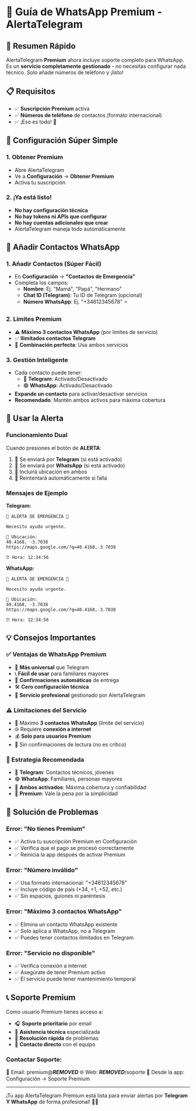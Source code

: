 # 📱 Guía de WhatsApp Premium - AlertaTelegram

## 🎯 Resumen Rápido

AlertaTelegram **Premium** ahora incluye soporte completo para WhatsApp. Es un **servicio completamente gestionado** - no necesitas configurar nada técnico. Solo añade números de teléfono y ¡listo!

## 📋 Requisitos

- ✅ **Suscripción Premium** activa
- ✅ **Números de teléfono** de contactos (formato internacional)
- ✅ ¡Eso es todo! 🎉

## 🚀 Configuración Súper Simple

### 1. Obtener Premium
- Abre AlertaTelegram
- Ve a **Configuración** → **Obtener Premium**
- Activa tu suscripción

### 2. ¡Ya está listo!
- **No hay configuración técnica**
- **No hay tokens ni APIs que configurar**  
- **No hay cuentas adicionales que crear**
- AlertaTelegram maneja todo automáticamente

## 👥 Añadir Contactos WhatsApp

### 1. Añadir Contactos (Súper Fácil)
- En **Configuración** → **"Contactos de Emergencia"**
- Completa los campos:
  - **Nombre**: Ej. "Mamá", "Papá", "Hermano"
  - **Chat ID (Telegram)**: Tu ID de Telegram (opcional)
  - **Número WhatsApp**: Ej. "+34612345678" ⭐

### 2. Límites Premium
- ⚠️ **Máximo 3 contactos WhatsApp** (por límites de servicio)
- ✅ **Ilimitados contactos Telegram**
- 🎯 **Combinación perfecta**: Usa ambos servicios

### 3. Gestión Inteligente
- Cada contacto puede tener:
  - 🔵 **Telegram**: Activado/Desactivado
  - 🟢 **WhatsApp**: Activado/Desactivado
- **Expande un contacto** para activar/desactivar servicios
- **Recomendado**: Mantén ambos activos para máxima cobertura

## 🚨 Usar la Alerta

### Funcionamiento Dual
Cuando presiones el botón de **ALERTA**:

1. 📱 Se enviará por **Telegram** (si está activado)
2. 📱 Se enviará por **WhatsApp** (si está activado)
3. 📍 Incluirá ubicación en ambos
4. 🔄 Reintentará automáticamente si falla

### Mensajes de Ejemplo
**Telegram:**
```
🚨 ALERTA DE EMERGENCIA 🚨

Necesito ayuda urgente.

📍 Ubicación: 
40.4168, -3.7038
https://maps.google.com/?q=40.4168,-3.7038

⏰ Hora: 12:34:56
```

**WhatsApp:**
```
🚨 ALERTA DE EMERGENCIA 🚨

Necesito ayuda urgente.

📍 Ubicación: 
40.4168, -3.7038
https://maps.google.com/?q=40.4168,-3.7038

⏰ Hora: 12:34:56
```

## 💡 Consejos Importantes

### ✅ Ventajas de WhatsApp Premium
- 📱 **Más universal** que Telegram
- 📞 **Fácil de usar** para familiares mayores
- 🔄 **Confirmaciones automáticas** de entrega
- 🛠️ **Cero configuración técnica**
- 🏢 **Servicio profesional** gestionado por AlertaTelegram

### ⚠️ Limitaciones del Servicio
- 👥 Máximo **3 contactos WhatsApp** (límite del servicio)
- 🌐 Requiere **conexión a internet**
- 💰 **Solo para usuarios Premium**
- 📧 Sin confirmaciones de lectura (no es crítico)

### 🚀 Estrategia Recomendada
- 🔵 **Telegram**: Contactos técnicos, jóvenes
- 🟢 **WhatsApp**: Familiares, personas mayores
- 🎯 **Ambos activados**: Máxima cobertura y confiabilidad
- 💎 **Premium**: Vale la pena por la simplicidad

## 🔧 Solución de Problemas

### Error: "No tienes Premium"
- ✅ Activa tu suscripción Premium en Configuración
- ✅ Verifica que el pago se procesó correctamente
- ✅ Reinicia la app después de activar Premium

### Error: "Número inválido"
- ✅ Usa formato internacional: "+34612345678"
- ✅ Incluye código de país (+34, +1, +52, etc.)
- ✅ Sin espacios, guiones ni paréntesis

### Error: "Máximo 3 contactos WhatsApp"
- ✅ Elimina un contacto WhatsApp existente
- ✅ Solo aplica a WhatsApp, no a Telegram
- ✅ Puedes tener contactos ilimitados en Telegram

### Error: "Servicio no disponible"
- ✅ Verifica conexión a internet
- ✅ Asegúrate de tener Premium activo
- ✅ El servicio puede tener mantenimiento temporal

## 📞 Soporte Premium

Como usuario Premium tienes acceso a:
- 🎧 **Soporte prioritario** por email
- 📱 **Asistencia técnica** especializada  
- 🚀 **Resolución rápida** de problemas
- 💬 **Contacto directo** con el equipo

### Contactar Soporte:
📧 Email: premium@***REMOVED***
🌐 Web: ***REMOVED***/soporte
📱 Desde la app: Configuración → Soporte Premium

---

¡Tu app AlertaTelegram Premium está lista para enviar alertas por **Telegram Y WhatsApp** de forma profesional! 🎉💎 